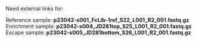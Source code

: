 Need external links for:

Reference sample: **p23042-s001_FcLib-1ref_S22_L001_R2_001.fastq.gz**<br>
Enrichment sample: **p23042-s004_JD281top_S25_L001_R2_001.fastq.gz**<br>
Escape sample: **p23042-s005_JD281bottom_S26_L001_R2_001.fastq.gz**<br>
